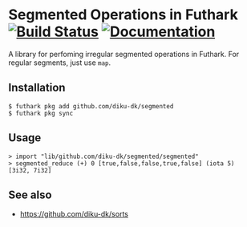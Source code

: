 # Segmented Operations in Futhark [![Build Status](https://travis-ci.org/diku-dk/segmented.svg?branch=master)](https://travis-ci.org/diku-dk/segmented) [![Documentation](https://futhark-lang.org/pkgs/github.com/diku-dk/segmented/status.svg)](https://futhark-lang.org/pkgs/github.com/diku-dk/segmented/latest/)

A library for perfoming irregular segmented operations in Futhark.
For regular segments, just use `map`.

## Installation

```
$ futhark pkg add github.com/diku-dk/segmented
$ futhark pkg sync
```

## Usage

```
> import "lib/github.com/diku-dk/segmented/segmented"
> segmented_reduce (+) 0 [true,false,false,true,false] (iota 5)
[3i32, 7i32]
```

## See also

* https://github.com/diku-dk/sorts
